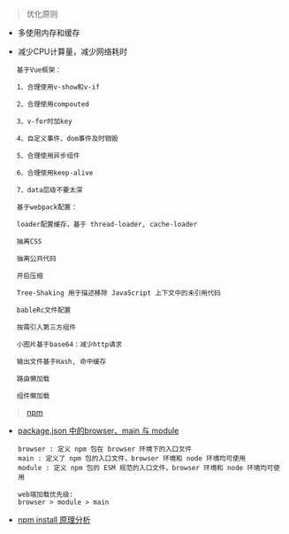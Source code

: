 > 优化原则
 
* 多使用内存和缓存

* 减少CPU计算量，减少网络耗时
```
   基于Vue框架：
   
   1、合理使用v-show和v-if

   2、合理使用compouted

   3、v-for时加key
   
   4、自定义事件、dom事件及时销毁

   5、合理使用异步组件

   6、合理使用keep-alive

   7、data层级不要太深
```
```
   基于webpack配置：
   
   loader配置缓存，基于 thread-loader, cache-loader

   抽离CSS

   抽离公共代码

   开启压缩

   Tree-Shaking 用于描述移除 JavaScript 上下文中的未引用代码

   bableRc文件配置

   按需引入第三方组件

   小图片基于base64：减少http请求

   输出文件基于Hash, 命中缓存

   路由懒加载

   组件懒加载
```
> [npm](https://juejin.cn/post/6844904083241828360)
 
   * [package.json 中的browser、main 与 module](https://juejin.cn/post/6844903862977953806)
    
     ```
     browser : 定义 npm 包在 browser 环境下的入口文件
     main : 定义了 npm 包的入口文件，browser 环境和 node 环境均可使用
     module : 定义 npm 包的 ESM 规范的入口文件，browser 环境和 node 环境均可使用
     
     web端加载优先级:
     browser > module > main 
   * [npm install 原理分析](https://cloud.tencent.com/developer/article/1555982)   
   
